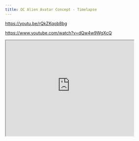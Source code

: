 ```yaml
---
title: OC Alien Avatar Concept - Timelapse
---
```


https://youtu.be/rQkZKqob8bg

https://www.youtube.com/watch?v=dQw4w9WgXcQ

<iframe width="420" height="315"
src="https://www.youtube.com/embed/tgbNymZ7vqY">
</iframe>
